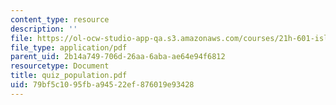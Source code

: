 ```yaml
---
content_type: resource
description: ''
file: https://ol-ocw-studio-app-qa.s3.amazonaws.com/courses/21h-601-islam-the-middle-east-and-the-west-fall-2006/79bf5c1095fba94522ef876019e93428_quiz_population.pdf
file_type: application/pdf
parent_uid: 2b14a749-706d-26aa-6aba-ae64e94f6812
resourcetype: Document
title: quiz_population.pdf
uid: 79bf5c10-95fb-a945-22ef-876019e93428
---
```

